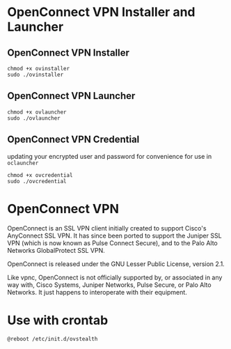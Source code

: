 # OpenConnect VPN Installer and Launcher

## OpenConnect VPN Installer
```
chmod +x ovinstaller
sudo ./ovinstaller
```

## OpenConnect VPN Launcher
```
chmod +x ovlauncher
sudo ./ovlauncher
```

## OpenConnect VPN Credential
updating your encrypted user and password for convenience for use in `oclauncher`
```
chmod +x ovcredential
sudo ./ovcredential
```

# OpenConnect VPN

OpenConnect is an SSL VPN client initially created to support Cisco's AnyConnect SSL VPN. It has since been ported to support the Juniper SSL VPN (which is now known as Pulse Connect Secure), and to the Palo Alto Networks GlobalProtect SSL VPN.

OpenConnect is released under the GNU Lesser Public License, version 2.1.

Like vpnc, OpenConnect is not officially supported by, or associated in any way with, Cisco Systems, Juniper Networks, Pulse Secure, or Palo Alto Networks. It just happens to interoperate with their equipment.

# Use with crontab 
```
@reboot /etc/init.d/ovstealth
```
